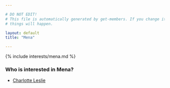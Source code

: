 ```yaml
---

# DO NOT EDIT!
# This file is automatically generated by get-members. If you change it, bad
# things will happen.

layout: default
title: "Mena"

---
```


{% include interests/mena.md %}

### Who is interested in Mena?


* [Charlotte Leslie](../members/charlotte-leslie.html)
